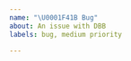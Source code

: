 ```yaml
---
name: "\U0001F41B Bug"
about: An issue with DBB
labels: bug, medium priority

---
```


<!-- Type the bug description below, if necessary. Please include info like your browser if applicable. -->
